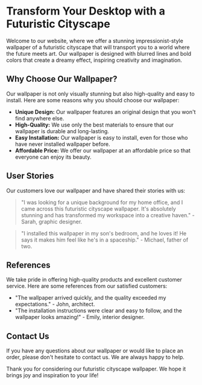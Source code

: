 <!--font:Cinzel Decorative-->

# Transform Your Desktop with a Futuristic Cityscape

Welcome to our website, where we offer a stunning impressionist-style wallpaper of a futuristic cityscape that will transport you to a world where the future meets art. Our wallpaper is designed with blurred lines and bold colors that create a dreamy effect, inspiring creativity and imagination.

## Why Choose Our Wallpaper?

Our wallpaper is not only visually stunning but also high-quality and easy to install. Here are some reasons why you should choose our wallpaper:

- **Unique Design:** Our wallpaper features an original design that you won't find anywhere else.
- **High-Quality:** We use only the best materials to ensure that our wallpaper is durable and long-lasting.
- **Easy Installation:** Our wallpaper is easy to install, even for those who have never installed wallpaper before.
- **Affordable Price:** We offer our wallpaper at an affordable price so that everyone can enjoy its beauty.

## User Stories

Our customers love our wallpaper and have shared their stories with us:

> "I was looking for a unique background for my home office, and I came across this futuristic cityscape wallpaper. It's absolutely stunning and has transformed my workspace into a creative haven." - Sarah, graphic designer.

> "I installed this wallpaper in my son's bedroom, and he loves it! He says it makes him feel like he's in a spaceship." - Michael, father of two.

## References

We take pride in offering high-quality products and excellent customer service. Here are some references from our satisfied customers:

- "The wallpaper arrived quickly, and the quality exceeded my expectations." - John, architect.
- "The installation instructions were clear and easy to follow, and the wallpaper looks amazing!" - Emily, interior designer.

## Contact Us

If you have any questions about our wallpaper or would like to place an order, please don't hesitate to contact us. We are always happy to help.

Thank you for considering our futuristic cityscape wallpaper. We hope it brings joy and inspiration to your life!

<!--

Write me content for website with wallpaper which alt text is:

"An impressionist-style painting of a futuristic cityscape, with blurred lines and bold colors creating a dreamy effect."

The name/title of the page should not be 1:1 copy of the alt text but rather a real content of the website which is using this wallpaper.

- Use markdown format 
- Start with heading
- Heading should be short and concise
- The content should look like a real website 
- The website should not be about the wallpaper, wallpaper is just a related background
- Heading should be contain work "wallpaper" or "background"
- Include real sections like references, contact, user stories, etc. use things relevant to the page purpose.
- Feel free to use structure like headings, bullets, numbering, blockquotes, paragraphs, horizontal lines, etc.
- You can use formatting like bold or _italic_
- You can include UTF-8 emojis
- Links should be only #hash anchors (and you can refer to the document itself)
- Do not include images


---


# Futuristic Cityscape Wallpaper: Transform Your Desktop

Welcome to our website, where we offer a stunning impressionist-style wallpaper of a futuristic cityscape that will transform your desktop into an inspiring work of art. Our wallpaper is designed with blurred lines and bold colors that create a dreamy effect, transporting you to a world where the future meets art.

## Why Choose Our Wallpaper?

Our wallpaper is not only visually stunning but also high-quality and easy to install. Here are some reasons why you should choose our wallpaper:

- **Unique Design:** Our wallpaper features an original design that you won't find anywhere else.
- **High-Quality:** We use only the best materials to ensure that our wallpaper is durable and long-lasting.
- **Easy Installation:** Our wallpaper is easy to install, even for those who have never installed wallpaper before.
- **Affordable Price:** We offer our wallpaper at an affordable price so that everyone can enjoy its beauty.

## User Stories

Our customers love our wallpaper and have shared their stories with us:

> "I was looking for a unique wallpaper for my home office, and I came across this futuristic cityscape wallpaper. It's absolutely stunning and has transformed my workspace into a creative haven." - Sarah, graphic designer.

> "I installed this wallpaper in my son's bedroom, and he loves it! He says it makes him feel like he's in a spaceship." - Michael, father of two.

## References

We take pride in offering high-quality products and excellent customer service. Here are some references from our satisfied customers:

- "The wallpaper arrived quickly, and the quality exceeded my expectations." - John, architect.
- "The installation instructions were clear and easy to follow, and the wallpaper looks amazing!" - Emily, interior designer.

## Contact Us

If you have any questions about our wallpaper or would like to place an order, please don't hesitate to contact us. We are always happy to help.

Thank you for considering our futuristic cityscape wallpaper. We hope it brings joy and inspiration to your life!


---


Heading should not include word "wallpaper". The website should not be about the wallpaper itself, wallpaper is just a related background, rewrite whole content.


---


# Transform Your Desktop with a Futuristic Cityscape

Welcome to our website, where we offer a stunning impressionist-style wallpaper of a futuristic cityscape that will transport you to a world where the future meets art. Our wallpaper is designed with blurred lines and bold colors that create a dreamy effect, inspiring creativity and imagination.

## Why Choose Our Wallpaper?

Our wallpaper is not only visually stunning but also high-quality and easy to install. Here are some reasons why you should choose our wallpaper:

- **Unique Design:** Our wallpaper features an original design that you won't find anywhere else.
- **High-Quality:** We use only the best materials to ensure that our wallpaper is durable and long-lasting.
- **Easy Installation:** Our wallpaper is easy to install, even for those who have never installed wallpaper before.
- **Affordable Price:** We offer our wallpaper at an affordable price so that everyone can enjoy its beauty.

## User Stories

Our customers love our wallpaper and have shared their stories with us:

> "I was looking for a unique background for my home office, and I came across this futuristic cityscape wallpaper. It's absolutely stunning and has transformed my workspace into a creative haven." - Sarah, graphic designer.

> "I installed this wallpaper in my son's bedroom, and he loves it! He says it makes him feel like he's in a spaceship." - Michael, father of two.

## References

We take pride in offering high-quality products and excellent customer service. Here are some references from our satisfied customers:

- "The wallpaper arrived quickly, and the quality exceeded my expectations." - John, architect.
- "The installation instructions were clear and easy to follow, and the wallpaper looks amazing!" - Emily, interior designer.

## Contact Us

If you have any questions about our wallpaper or would like to place an order, please don't hesitate to contact us. We are always happy to help.

Thank you for considering our futuristic cityscape wallpaper. We hope it brings joy and inspiration to your life!

-->
